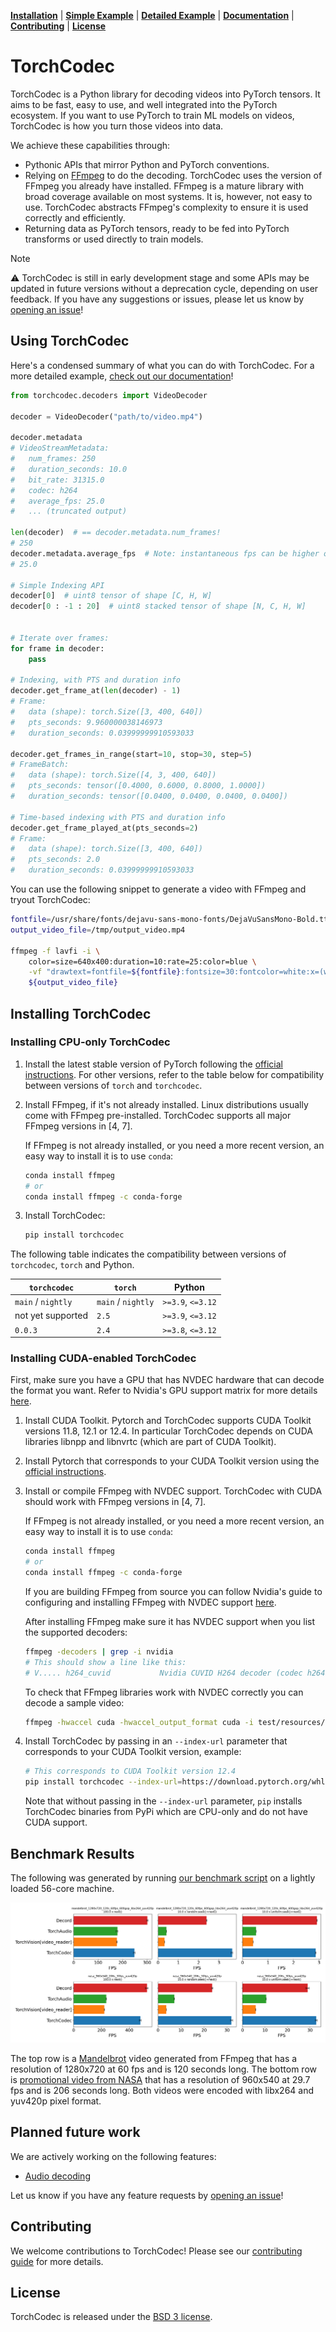 [**Installation**](#installing-torchcodec) | [**Simple Example**](#using-torchcodec) | [**Detailed Example**](https://pytorch.org/torchcodec/stable/generated_examples/) | [**Documentation**](https://pytorch.org/torchcodec) | [**Contributing**](CONTRIBUTING.md) | [**License**](#license)

# TorchCodec

TorchCodec is a Python library for decoding videos into PyTorch tensors. It aims
to be fast, easy to use, and well integrated into the PyTorch ecosystem. If you
want to use PyTorch to train ML models on videos, TorchCodec is how you turn
those videos into data.

We achieve these capabilities through:

* Pythonic APIs that mirror Python and PyTorch conventions.
* Relying on [FFmpeg](https://www.ffmpeg.org/) to do the decoding. TorchCodec
  uses the version of FFmpeg you already have installed. FFmpeg is a mature
  library with broad coverage available on most systems. It is, however, not
  easy to use. TorchCodec abstracts FFmpeg's complexity to ensure it is used
  correctly and efficiently.
* Returning data as PyTorch tensors, ready to be fed into PyTorch transforms
  or used directly to train models.

> [!NOTE]
> ⚠️ TorchCodec is still in early development stage and some APIs may be updated
> in future versions without a deprecation cycle, depending on user feedback.
> If you have any suggestions or issues, please let us know by
> [opening an issue](https://github.com/pytorch/torchcodec/issues/new/choose)!

## Using TorchCodec

Here's a condensed summary of what you can do with TorchCodec. For a more
detailed example, [check out our
documentation](https://pytorch.org/torchcodec/stable/generated_examples/)!

```python
from torchcodec.decoders import VideoDecoder

decoder = VideoDecoder("path/to/video.mp4")

decoder.metadata
# VideoStreamMetadata:
#   num_frames: 250
#   duration_seconds: 10.0
#   bit_rate: 31315.0
#   codec: h264
#   average_fps: 25.0
#   ... (truncated output)

len(decoder)  # == decoder.metadata.num_frames!
# 250
decoder.metadata.average_fps  # Note: instantaneous fps can be higher or lower
# 25.0

# Simple Indexing API
decoder[0]  # uint8 tensor of shape [C, H, W]
decoder[0 : -1 : 20]  # uint8 stacked tensor of shape [N, C, H, W]


# Iterate over frames:
for frame in decoder:
    pass

# Indexing, with PTS and duration info
decoder.get_frame_at(len(decoder) - 1)
# Frame:
#   data (shape): torch.Size([3, 400, 640])
#   pts_seconds: 9.960000038146973
#   duration_seconds: 0.03999999910593033

decoder.get_frames_in_range(start=10, stop=30, step=5)
# FrameBatch:
#   data (shape): torch.Size([4, 3, 400, 640])
#   pts_seconds: tensor([0.4000, 0.6000, 0.8000, 1.0000])
#   duration_seconds: tensor([0.0400, 0.0400, 0.0400, 0.0400])

# Time-based indexing with PTS and duration info
decoder.get_frame_played_at(pts_seconds=2)
# Frame:
#   data (shape): torch.Size([3, 400, 640])
#   pts_seconds: 2.0
#   duration_seconds: 0.03999999910593033
```

You can use the following snippet to generate a video with FFmpeg and tryout
TorchCodec:

```bash
fontfile=/usr/share/fonts/dejavu-sans-mono-fonts/DejaVuSansMono-Bold.ttf
output_video_file=/tmp/output_video.mp4

ffmpeg -f lavfi -i \
    color=size=640x400:duration=10:rate=25:color=blue \
    -vf "drawtext=fontfile=${fontfile}:fontsize=30:fontcolor=white:x=(w-text_w)/2:y=(h-text_h)/2:text='Frame %{frame_num}'" \
    ${output_video_file}
```

## Installing TorchCodec
### Installing CPU-only TorchCodec

1. Install the latest stable version of PyTorch following the
   [official instructions](https://pytorch.org/get-started/locally/). For other
   versions, refer to the table below for compatibility between versions of
   `torch` and `torchcodec`.

2. Install FFmpeg, if it's not already installed. Linux distributions usually
   come with FFmpeg pre-installed. TorchCodec supports all major FFmpeg versions
   in [4, 7].

   If FFmpeg is not already installed, or you need a more recent version, an
   easy way to install it is to use `conda`:

   ```bash
   conda install ffmpeg
   # or
   conda install ffmpeg -c conda-forge
   ```

3. Install TorchCodec:

   ```bash
   pip install torchcodec
   ```

The following table indicates the compatibility between versions of
`torchcodec`, `torch` and Python.

| `torchcodec`       | `torch`            | Python              |
| ------------------ | ------------------ | ------------------- |
| `main` / `nightly` | `main` / `nightly` | `>=3.9`, `<=3.12`   |
| not yet supported  | `2.5`              | `>=3.9`, `<=3.12`   |
| `0.0.3`            | `2.4`              | `>=3.8`, `<=3.12`   |

### Installing CUDA-enabled TorchCodec

First, make sure you have a GPU that has NVDEC hardware that can decode the
format you want. Refer to Nvidia's GPU support matrix for more details
[here](https://developer.nvidia.com/video-encode-and-decode-gpu-support-matrix-new).

1. Install CUDA Toolkit. Pytorch and TorchCodec supports CUDA Toolkit
   versions 11.8, 12.1 or 12.4. In particular TorchCodec depends on
   CUDA libraries libnpp and libnvrtc (which are part of CUDA Toolkit).

2. Install Pytorch that corresponds to your CUDA Toolkit version using the
   [official instructions](https://pytorch.org/get-started/locally/).

3. Install or compile FFmpeg with NVDEC support.
   TorchCodec with CUDA should work with FFmpeg versions in [4, 7].

   If FFmpeg is not already installed, or you need a more recent version, an
   easy way to install it is to use `conda`:

   ```bash
   conda install ffmpeg
   # or
   conda install ffmpeg -c conda-forge
   ```

   If you are building FFmpeg from source you can follow Nvidia's guide to
   configuring and installing FFmpeg with NVDEC support
   [here](https://docs.nvidia.com/video-technologies/video-codec-sdk/12.0/ffmpeg-with-nvidia-gpu/index.html).

   After installing FFmpeg make sure it has NVDEC support when you list the supported
   decoders:

   ```bash
   ffmpeg -decoders | grep -i nvidia
   # This should show a line like this:
   # V..... h264_cuvid           Nvidia CUVID H264 decoder (codec h264)
   ```

   To check that FFmpeg libraries work with NVDEC correctly you can decode a sample video:

   ```bash
   ffmpeg -hwaccel cuda -hwaccel_output_format cuda -i test/resources/nasa_13013.mp4 -f null -
   ```

4. Install TorchCodec by passing in an `--index-url` parameter that corresponds to your CUDA
   Toolkit version, example:

   ```bash
   # This corresponds to CUDA Toolkit version 12.4
   pip install torchcodec --index-url=https://download.pytorch.org/whl/nightly/cu124
   ```

   Note that without passing in the `--index-url` parameter, `pip` installs TorchCodec
   binaries from PyPi which are CPU-only and do not have CUDA support.

## Benchmark Results

The following was generated by running [our benchmark script](./benchmarks/decoders/generate_readme_data.py) on a lightly loaded 56-core machine.

![benchmark_results](./benchmarks/decoders/benchmark_readme_chart.png)

The top row is a [Mandelbrot](https://ffmpeg.org/ffmpeg-filters.html#mandelbrot) video
generated from FFmpeg that has a resolution of 1280x720 at 60 fps and is 120 seconds long.
The bottom row is [promotional video from NASA](https://download.pytorch.org/torchaudio/tutorial-assets/stream-api/NASAs_Most_Scientifically_Complex_Space_Observatory_Requires_Precision-MP4_small.mp4)
that has a resolution of 960x540 at 29.7 fps and is 206 seconds long. Both videos were
encoded with libx264 and yuv420p pixel format.

## Planned future work

We are actively working on the following features:

- [Audio decoding](https://github.com/pytorch/torchcodec/issues/85)

Let us know if you have any feature requests by [opening an
issue](https://github.com/pytorch/torchcodec/issues/new?assignees=&labels=&projects=&template=feature-request.yml)!

## Contributing

We welcome contributions to TorchCodec! Please see our [contributing
guide](CONTRIBUTING.md) for more details.

## License

TorchCodec is released under the [BSD 3 license](./LICENSE).
